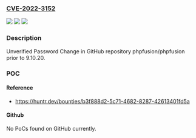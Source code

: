 ### [CVE-2022-3152](https://cve.mitre.org/cgi-bin/cvename.cgi?name=CVE-2022-3152)
![](https://img.shields.io/static/v1?label=Product&message=phpfusion%2Fphpfusion&color=blue)
![](https://img.shields.io/static/v1?label=Version&message=n%2Fa&color=blue)
![](https://img.shields.io/static/v1?label=Vulnerability&message=CWE-620%20Unverified%20Password%20Change&color=brighgreen)

### Description

Unverified Password Change in GitHub repository phpfusion/phpfusion prior to 9.10.20.

### POC

#### Reference
- https://huntr.dev/bounties/b3f888d2-5c71-4682-8287-42613401fd5a

#### Github
No PoCs found on GitHub currently.

